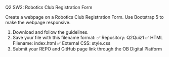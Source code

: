 Q2 SW2: Robotics Club Registration Form

Create a webpage on a Robotics Club Registration Form. Use Bootstrap 5 to make the webpage responsive.


1. Download and follow the guidelines.
2. Save your file with this filename format:
      ✅ Repository: Q2Quiz1
      ✅ HTML Filename: index.html
      ✅ External CSS: style.css
3. Submit your REPO and GitHub page link through the OB Digital Platform
